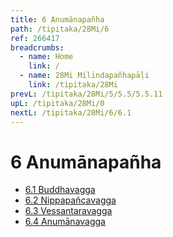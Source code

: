 ```yaml
---
title: 6 Anumānapañha
path: /tipitaka/28Mi/6
ref: 266417
breadcrumbs:
  - name: Home
    link: /
  - name: 28Mi Milindapañhapāḷi
    link: /tipitaka/28Mi
prevL: /tipitaka/28Mi/5/5.5/5.5.11
upL: /tipitaka/28Mi/0
nextL: /tipitaka/28Mi/6/6.1
---
```


# 6 Anumānapañha

* [6.1 Buddhavagga](/tipitaka/28Mi/6/6.1)
* [6.2 Nippapañcavagga](/tipitaka/28Mi/6/6.2)
* [6.3 Vessantaravagga](/tipitaka/28Mi/6/6.3)
* [6.4 Anumānavagga](/tipitaka/28Mi/6/6.4)


